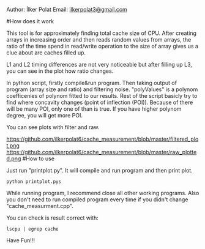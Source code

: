 Author: İlker Polat
Email: ilkerpolat3@gmail.com

#How does it work

This tool is for approximately finding total cache size of CPU. After creating arrays in increasing order and then reads random values from arrays, the ratio of the time spend in read/write operation to the size of array gives us a clue about are caches filled up. 

L1 and L2 timing differences are not very noticeable but after filling up L3, you can see in the plot how ratio changes. 

In python script, firstly compile&run program. Then taking output of program (array size and ratio) and filtering noise. "polyValues" is a polynom coefficenies of  polynom fitted to our results. Rest of the script basicly try to find where concavity changes (point of inflection (POI)). Because of there will be many POI, only one of than is true. If you have higher polynom degree, you will get more POI. 

You can see plots with filter and raw.

https://github.com/ilkerpolat6/cache_measurement/blob/master/filtered_plot.png
https://github.com/ilkerpolat6/cache_measurement/blob/master/raw_plotted.png
#How to use

Just run "printplot.py". It will compile and run program and then print plot.

`python printplot.pys`

While running program, I recommend close all other working programs. Also you don't need to run compiled program every time if you didn't change "cache_measurment.cpp".

You can check is result correct with:

`lscpu | egrep cache`

Have Fun!!!
